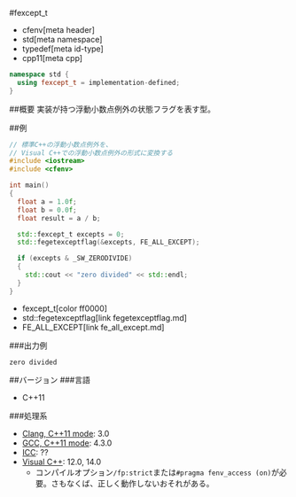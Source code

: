 #fexcept_t
* cfenv[meta header]
* std[meta namespace]
* typedef[meta id-type]
* cpp11[meta cpp]

```cpp
namespace std {
  using fexcept_t = implementation-defined;
}
```

##概要
実装が持つ浮動小数点例外の状態フラグを表す型。


##例
```cpp
// 標準C++の浮動小数点例外を、
// Visual C++での浮動小数点例外の形式に変換する
#include <iostream>
#include <cfenv>

int main()
{
  float a = 1.0f;
  float b = 0.0f;
  float result = a / b;

  std::fexcept_t excepts = 0;
  std::fegetexceptflag(&excepts, FE_ALL_EXCEPT);

  if (excepts & _SW_ZERODIVIDE)
  {
    std::cout << "zero divided" << std::endl;
  }
}
```
* fexcept_t[color ff0000]
* std::fegetexceptflag[link fegetexceptflag.md]
* FE_ALL_EXCEPT[link fe_all_except.md]

###出力例
```
zero divided
```


##バージョン
###言語
- C++11

###処理系
- [Clang, C++11 mode](/implementation.md#clang): 3.0
- [GCC, C++11 mode](/implementation.md#gcc): 4.3.0
- [ICC](/implementation.md#icc): ??
- [Visual C++](/implementation.md#visual_cpp): 12.0, 14.0
	- コンパイルオプション`/fp:strict`または`#pragma fenv_access (on)`が必要。さもなくば、正しく動作しないおそれがある。


